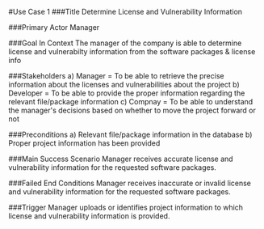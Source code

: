 #Use Case 1 
###Title
Determine License and Vulnerability Information 

###Primary Actor 
Manager

###Goal In Context
The manager of the company is able to determine license and vulnerabilty information from the software packages & license info

###Stakeholders
 a) Manager = To be able to retrieve the precise information about the licenses and vulnerabilities about the project
 b) Developer = To be able to provide the proper information regarding the relevant file/package information
 c) Compnay = To be able to understand the manager's decisions based on whether to move the project forward or not 
 
###Preconditions 
 a) Relevant file/package information in the database
 b) Proper project information has been provided 
 
###Main Success Scenario 
Manager receives accurate license and vulnerability information for the requested software packages.

###Failed End Conditions
Manager receives inaccurate or invalid license and vulnerability information for the requested software packages.

###Trigger
Manager uploads or identifies project information to which license and vulnerability information is provided.
